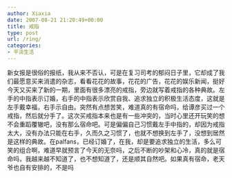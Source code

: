 ```yaml
---
author: Xiaxia
date: 2007-08-21 21:20:49+00:00
title: 戒指
type: post
url: /ring/
categories:
- 平淡生活
---
```


新女报是很俗的报纸，我从来不否认，可是在复习司考的郁闷日子里，它却成了我们最愿意买来消遣的杂志，看看花花的故事，花花的广告，花花的娱乐新闻，挺好今天又买来了新的一期，里面有很多漂亮的戒指，旁边就写着戒指的各种典故。左手的中指表示订婚，右手的中指表示欣赏自我、追求独立的积极生活态度，这就是左手戴幸福，右手示自由。突然有点想苦笑，难道真的有宿命吗，给谭彦买过一个戒指，然后就分手了。这次买戒指本来也是有一些冲突的，当时心里还开玩笑的想不会重蹈覆辙吧，没有那么宿命吧。可是偏偏自己习惯戴左手中指的，却因为戒指太大，没有办法只能在右手，久而久之习惯了，也就不想换到左手了，没想到居然是这样的典故。在palfans，已经订婚了，在我，却是要追求独立的生活，多么可笑的组合啊，难道早就预言了今天的无奈吗，之后不断的吵架和心冷，真的就是宿命吗，我越来越不知道了，也不想知道了，还是顺其自然吧。如果真有宿命，老天爷也自有安排的，不是吗
